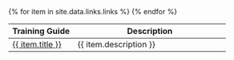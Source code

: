   <div>
    <table>
      <colgroup>
        <col width="30%" />
        <col width="70%" />
      </colgroup>
      <thead>
        <tr class="header">
        <th>Training Guide</th>
        <th>Description</th>
        </tr>
      </thead>
      <tbody>
        {% for item in site.data.links.links %}
        <tr>
        <td markdown="span"><a href="{{ item.url }}">{{ item.title }}</a></td>
        <td markdown="span">{{ item.description }}</td>
        </tr>    
        {% endfor %}
      </tbody>
    </table>
  </div>
